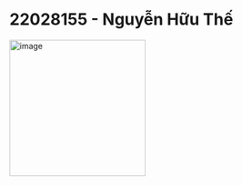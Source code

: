 # 22028155 - Nguyễn Hữu Thế
<img width="239" alt="image" src="https://github.com/thebeo2004/SRV_GUI/assets/72870812/8732c41b-5a17-45b3-860f-b8d362c575ec">
